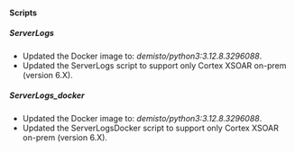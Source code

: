 
#### Scripts

##### ServerLogs
- Updated the Docker image to: *demisto/python3:3.12.8.3296088*.
- Updated the ServerLogs script to support only Cortex XSOAR on-prem (version 6.X).

##### ServerLogs_docker
- Updated the Docker image to: *demisto/python3:3.12.8.3296088*.
- Updated the ServerLogsDocker script to support only Cortex XSOAR on-prem (version 6.X).
